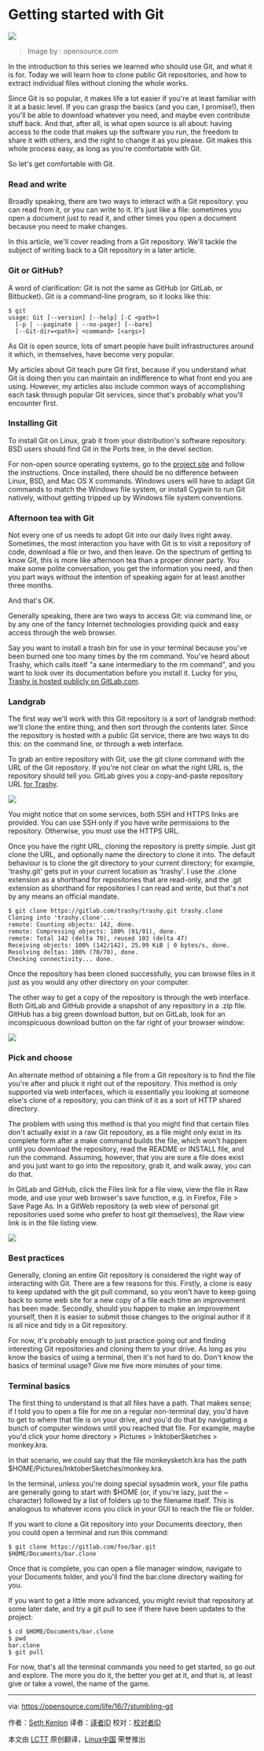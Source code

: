 Getting started with Git
=========================

![](https://opensource.com/sites/default/files/styles/image-full-size/public/images/life/get_started_lead.jpeg?itok=r22AKc6P)
>Image by : opensource.com


In the introduction to this series we learned who should use Git, and what it is for. Today we will learn how to clone public Git repositories, and how to extract individual files without cloning the whole works.

Since Git is so popular, it makes life a lot easier if you're at least familiar with it at a basic level. If you can grasp the basics (and you can, I promise!), then you'll be able to download whatever you need, and maybe even contribute stuff back. And that, after all, is what open source is all about: having access to the code that makes up the software you run, the freedom to share it with others, and the right to change it as you please. Git makes this whole process easy, as long as you're comfortable with Git.

So let's get comfortable with Git.

### Read and write

Broadly speaking, there are two ways to interact with a Git repository: you can read from it, or you can write to it. It's just like a file: sometimes you open a document just to read it, and other times you open a document because you need to make changes.

In this article, we'll cover reading from a Git repository. We'll tackle the subject of writing back to a Git repository in a later article.

### Git or GitHub?

A word of clarification: Git is not the same as GitHub (or GitLab, or Bitbucket). Git is a command-line program, so it looks like this:

```
$ git
usage: Git [--version] [--help] [-C <path>] 
  [-p | --paginate | --no-pager] [--bare]
  [--Git-dir=<path>] <command> [<args>]

```

As Git is open source, lots of smart people have built infrastructures around it which, in themselves, have become very popular.

My articles about Git teach pure Git first, because if you understand what Git is doing then you can maintain an indifference to what front end you are using. However, my articles also include common ways of accomplishing each task through popular Git services, since that's probably what you'll encounter first.

### Installing Git

To install Git on Linux, grab it from your distribution's software repository. BSD users should find Git in the Ports tree, in the devel section.

For non-open source operating systems, go to the [project site][1] and follow the instructions. Once installed, there should be no difference between Linux, BSD, and Mac OS X commands. Windows users will have to adapt Git commands to match the Windows file system, or install Cygwin to run Git natively, without getting tripped up by Windows file system conventions.

### Afternoon tea with Git

Not every one of us needs to adopt Git into our daily lives right away. Sometimes, the most interaction you have with Git is to visit a repository of code, download a file or two, and then leave. On the spectrum of getting to know Git, this is more like afternoon tea than a proper dinner party. You make some polite conversation, you get the information you need, and then you part ways without the intention of speaking again for at least another three months.

And that's OK.

Generally speaking, there are two ways to access Git: via command line, or by any one of the fancy Internet technologies providing quick and easy access through the web browser.

Say you want to install a trash bin for use in your terminal because you've been burned one too many times by the rm command. You've heard about Trashy, which calls itself "a sane intermediary to the rm command", and you want to look over its documentation before you install it. Lucky for you, [Trashy is hosted publicly on GitLab.com][2].

### Landgrab

The first way we'll work with this Git repository is a sort of landgrab method: we'll clone the entire thing, and then sort through the contents later. Since the repository is hosted with a public Git service, there are two ways to do this: on the command line, or through a web interface.

To grab an entire repository with Git, use the git clone command with the URL of the Git repository. If you're not clear on what the right URL is, the repository should tell you. GitLab gives you a copy-and-paste repository URL [for Trashy][3].

![](https://opensource.com/sites/default/files/1_gitlab-url.jpg)

You might notice that on some services, both SSH and HTTPS links are provided. You can use SSH only if you have write permissions to the repository. Otherwise, you must use the HTTPS URL.

Once you have the right URL, cloning the repository is pretty simple. Just git clone the URL, and optionally name the directory to clone it into. The default behaviour is to clone the git directory to your current directory; for example, 'trashy.git' gets put in your current location as 'trashy'. I use the .clone extension as a shorthand for repositories that are read-only, and the .git extension as shorthand for repositories I can read and write, but that's not by any means an official mandate.

```
$ git clone https://gitlab.com/trashy/trashy.git trashy.clone
Cloning into 'trashy.clone'...
remote: Counting objects: 142, done.
remote: Compressing objects: 100% (91/91), done.
remote: Total 142 (delta 70), reused 103 (delta 47)
Receiving objects: 100% (142/142), 25.99 KiB | 0 bytes/s, done.
Resolving deltas: 100% (70/70), done.
Checking connectivity... done.
```

Once the repository has been cloned successfully, you can browse files in it just as you would any other directory on your computer.

The other way to get a copy of the repository is through the web interface. Both GitLab and GitHub provide a snapshot of any repository in a .zip file. GitHub has a big green download button, but on GitLab, look for an inconspicuous download button on the far right of your browser window:

![](https://opensource.com/sites/default/files/1_gitlab-zip.jpg)

### Pick and choose

An alternate method of obtaining a file from a Git repository is to find the file you're after and pluck it right out of the repository. This method is only supported via web interfaces, which is essentially you looking at someone else's clone of a repository; you can think of it as a sort of HTTP shared directory.

The problem with using this method is that you might find that certain files don't actually exist in a raw Git repository, as a file might only exist in its complete form after a make command builds the file, which won't happen until you download the repository, read the README or INSTALL file, and run the command. Assuming, however, that you are sure a file does exist and you just want to go into the repository, grab it, and walk away, you can do that.

In GitLab and GitHub, click the Files link for a file view, view the file in Raw mode, and use your web browser's save function, e.g. in Firefox, File > Save Page As. In a GitWeb repository (a web view of personal git repositories used some who prefer to host git themselves), the Raw view link is in the file listing view.

![](https://opensource.com/sites/default/files/1_webgit-file.jpg)

### Best practices

Generally, cloning an entire Git repository is considered the right way of interacting with Git. There are a few reasons for this. Firstly, a clone is easy to keep updated with the git pull command, so you won't have to keep going back to some web site for a new copy of a file each time an improvement has been made. Secondly, should you happen to make an improvement yourself, then it is easier to submit those changes to the original author if it is all nice and tidy in a Git repository.

For now, it's probably enough to just practice going out and finding interesting Git repositories and cloning them to your drive. As long as you know the basics of using a terminal, then it's not hard to do. Don't know the basics of terminal usage? Give me five more minutes of your time.

### Terminal basics

The first thing to understand is that all files have a path. That makes sense; if I told you to open a file for me on a regular non-terminal day, you'd have to get to where that file is on your drive, and you'd do that by navigating a bunch of computer windows until you reached that file. For example, maybe you'd click your home directory > Pictures > InktoberSketches > monkey.kra.

In that scenario, we could say that the file monkeysketch.kra has the path $HOME/Pictures/InktoberSketches/monkey.kra.

In the terminal, unless you're doing special sysadmin work, your file paths are generally going to start with $HOME (or, if you're lazy, just the ~ character) followed by a list of folders up to the filename itself. This is analogous to whatever icons you click in your GUI to reach the file or folder.

If you want to clone a Git repository into your Documents directory, then you could open a terminal and run this command:

```
$ git clone https://gitlab.com/foo/bar.git 
$HOME/Documents/bar.clone
```

Once that is complete, you can open a file manager window, navigate to your Documents folder, and you'll find the bar.clone directory waiting for you.

If you want to get a little more advanced, you might revisit that repository at some later date, and try a git pull to see if there have been updates to the project:

```
$ cd $HOME/Documents/bar.clone
$ pwd
bar.clone
$ git pull
```

For now, that's all the terminal commands you need to get started, so go out and explore. The more you do it, the better you get at it, and that is, at least give or take a vowel, the name of the game.

--------------------------------------------------------------------------------

via: https://opensource.com/life/16/7/stumbling-git

作者：[Seth Kenlon][a]
译者：[译者ID](https://github.com/译者ID)
校对：[校对者ID](https://github.com/校对者ID)

本文由 [LCTT](https://github.com/LCTT/TranslateProject) 原创翻译，[Linux中国](https://linux.cn/) 荣誉推出

[a]: https://opensource.com/users/seth
[1]: https://git-scm.com/download
[2]: https://gitlab.com/trashy/trashy
[3]: https://gitlab.com/trashy/trashy.git
 
